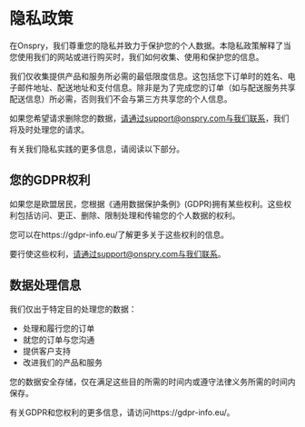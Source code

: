 # 隐私政策

在Onspry，我们尊重您的隐私并致力于保护您的个人数据。本隐私政策解释了当您使用我们的网站或进行购买时，我们如何收集、使用和保护您的信息。

我们仅收集提供产品和服务所必需的最低限度信息。这包括您下订单时的姓名、电子邮件地址、配送地址和支付信息。除非是为了完成您的订单（如与配送服务共享配送信息）所必需，否则我们不会与第三方共享您的个人信息。

如果您希望请求删除您的数据，请通过support@onspry.com与我们联系，我们将及时处理您的请求。

有关我们隐私实践的更多信息，请阅读以下部分。

## 您的GDPR权利

如果您是欧盟居民，您根据《通用数据保护条例》(GDPR)拥有某些权利。这些权利包括访问、更正、删除、限制处理和传输您的个人数据的权利。

您可以在https://gdpr-info.eu/了解更多关于这些权利的信息。

要行使这些权利，请通过support@onspry.com与我们联系。

## 数据处理信息

我们仅出于特定目的处理您的数据：
- 处理和履行您的订单
- 就您的订单与您沟通
- 提供客户支持
- 改进我们的产品和服务

您的数据安全存储，仅在满足这些目的所需的时间内或遵守法律义务所需的时间内保存。

有关GDPR和您权利的更多信息，请访问https://gdpr-info.eu/。 